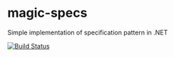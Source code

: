 # magic-specs
Simple implementation of specification pattern in .NET

[![Build Status](https://snb83.visualstudio.com/magic-specs/_apis/build/status/snb83.magic-specs?branchName=master)](https://snb83.visualstudio.com/magic-specs/_build/latest?definitionId=6&branchName=master)
